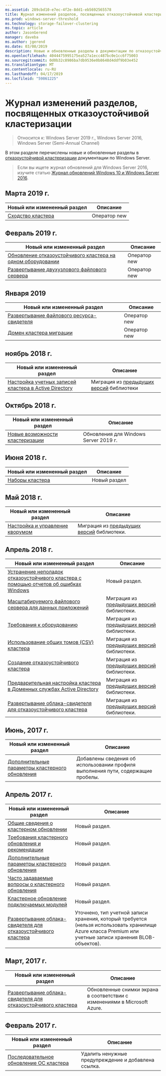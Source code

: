 ```yaml
---
ms.assetid: 289cbd10-e7ec-4f2e-8dd1-eb5692565578
title: Журнал изменений разделов, посвященных отказоустойчивой кластеризации
ms.prod: windows-server-threshold
ms.technology: storage-failover-clustering
ms.topic: article
author: JasonGerend
manager: daveba
ms.author: jgerend
ms.date: 03/08/2019
description: Новые и обновленные разделы в документации по отказоустойчивой кластеризации Windows Server 2016
ms.openlocfilehash: 4044475995175ea527a1ecc487bc0e1cc6f75003
ms.sourcegitcommit: 0d0b32c8986ba7db9536e0b8648d4ddf9b03e452
ms.translationtype: MT
ms.contentlocale: ru-RU
ms.lasthandoff: 04/17/2019
ms.locfileid: "59861225"
---
```

# <a name="change-history-for-failover-clustering-topics"></a>Журнал изменений разделов, посвященных отказоустойчивой кластеризации

>Относится к: Windows Server 2019 г., Windows Server 2016, Windows Server (Semi-Annual Channel)

В этом разделе перечислены новые и обновленные разделы в [отказоустойчивой кластеризации](failover-clustering-overview.md) документации по Windows Server.

> Если вы ищете журнал обновлений для Windows Server 2016, изучите статью [Журнал обновлений Windows 10 и Windows Server 2016](https://support.microsoft.com/help/4000825/windows-10-and-windows-server-2016-update-history).

## <a name="march-2019"></a>Марта 2019 г.

|Новый или измененный раздел                                    |Описание |
|--------------------------------------------------------|------------|
|[Сходство кластера](cluster-affinity.md)| Оператор new     |

## <a name="february-2019"></a>Февраль 2019 г.

|Новый или измененный раздел                                    |Описание |
|--------------------------------------------------------|------------|
| [Обновление отказоустойчивого кластера на одном оборудовании](upgrade-option-same-hardware.md)| Оператор new |
|[Развертывание двухузлового файлового сервера](deploy-two-node-clustered-file-server.md)| Оператор new |

## <a name="january-2019"></a>Января 2019

|Новый или измененный раздел                                    |Описание |
|--------------------------------------------------------|------------|
|[Развертывание файлового ресурса-свидетеля](file-share-witness.md)    | Оператор new        |
|[Домен кластера миграции](cluster-domain-migration.md) | Оператор new        |

## <a name="november-2018"></a>ноябрь 2018 г.

|Новый или измененный раздел|Описание|
|---|---|
|[Настройка учетных записей кластера в Active Directory](configure-ad-accounts.md)|Миграция из [предыдущих версий](https://docs.microsoft.com/en-us/previous-versions/windows/it-pro/windows-server-2008-R2-and-2008/) библиотеки|

## <a name="october-2018"></a>Октябрь 2018 г.

|Новый или измененный раздел|Описание|
|---|---|
|[Новые возможности кластеризации](whats-new-in-failover-clustering.md)| Обновления для Windows Server 2019 г.|

## <a name="june-2018"></a>Июня 2018 г.

|Новый или измененный раздел|Описание|
|---|---|
|[Наборы кластера](../storage/storage-spaces/cluster-sets.md)| Новый раздел|

## <a name="may-2018"></a>Май 2018 г.

|Новый или измененный раздел|Описание|
|---|---|
|[Настройка и управление кворумом](manage-cluster-quorum.md) | Миграция из [предыдущих версий](https://docs.microsoft.com/previous-versions/windows/it-pro/windows-server-2012-R2-and-2012) библиотеки. |

## <a name="april-2018"></a>Апрель 2018 г.

|Новый или измененный раздел|Описание|
|---|---|
|[Устранение неполадок отказоустойчивого кластера с помощью отчетов об ошибках Windows](troubleshooting-using-WER-reports.md)| Новый раздел. |
|[Масштабируемого файлового сервера для данных приложений](sofs-overview.md)|Миграция из [предыдущих версий](https://docs.microsoft.com/previous-versions/windows/it-pro/windows-server-2012-R2-and-2012) библиотеки.|
|[Требования к оборудованию](clustering-requirements.md)|Миграция из [предыдущих версий](https://docs.microsoft.com/previous-versions/windows/it-pro/windows-server-2012-R2-and-2012) библиотеки.|
|[Использование общих томов (CSV) кластера](failover-cluster-csvs.md)|Миграция из [предыдущих версий](https://docs.microsoft.com/previous-versions/windows/it-pro/windows-server-2012-R2-and-2012) библиотеки.|
|[Создание отказоустойчивого кластера](create-failover-cluster.md)|Миграция из [предыдущих версий](https://docs.microsoft.com/previous-versions/windows/it-pro/windows-server-2012-R2-and-2012) библиотеки.|
|[Предварительная настройка кластера в Доменных службах Active Directory](prestage-cluster-adds.md)|Миграция из [предыдущих версий](https://docs.microsoft.com/previous-versions/windows/it-pro/windows-server-2012-R2-and-2012) библиотеки.|
|[Развертывание облака-свидетеля для отказоустойчивого кластера](deploy-cloud-witness.md)|Миграция из [предыдущих версий](https://docs.microsoft.com/previous-versions/windows/it-pro/windows-server-2012-R2-and-2012) библиотеки.|

## <a name="june-2017"></a>Июнь, 2017 г.

|Новый или измененный раздел|Описание|
|---|---|
|[Дополнительные параметры кластерного обновления](cluster-aware-updating-options.md)|Добавлены сведения об использовании профиля выполнения пути, содержащие пробелы.|

## <a name="april-2017"></a>Апрель 2017 г.

|Новый или измененный раздел|Описание|
|---|---|
|[Общие сведения о кластерном обновлении](cluster-aware-updating.md)|Новый раздел.|
|[Требования кластерного обновления и рекомендации](cluster-aware-updating-requirements.md)|Новый раздел.|
|[Дополнительные параметры кластерного обновления](cluster-aware-updating-options.md)|Новый раздел.|
|[Часто задаваемые вопросы о кластерного обновления](cluster-aware-updating-faq.md)|Новый раздел.|
|[Кластерное обновление подключаемых модулей](cluster-aware-updating-plug-ins.md)|Новый раздел.|
|[Развертывание облака-свидетеля для отказоустойчивого кластера](deploy-cloud-witness.md)|Уточнено, тип учетной записи хранения, который требуется (нельзя использовать хранилище Azure класса Premium или учетные записи хранения BLOB-объектов).|

## <a name="march-2017"></a>Март, 2017 г.

|Новый или измененный раздел|Описание|
|---|---|
|[Развертывание облака-свидетеля для отказоустойчивого кластера](deploy-cloud-witness.md)| Обновленные снимки экрана в соответствии с изменениями в Microsoft Azure.|

## <a name="february-2017"></a>Февраль 2017 г.

|Новый или измененный раздел|Описание|
|---|---|
|[Последовательное обновление ОС кластера](Cluster-Operating-System-Rolling-Upgrade.md)|Удалить ненужные предупреждение и добавлена ссылка.|